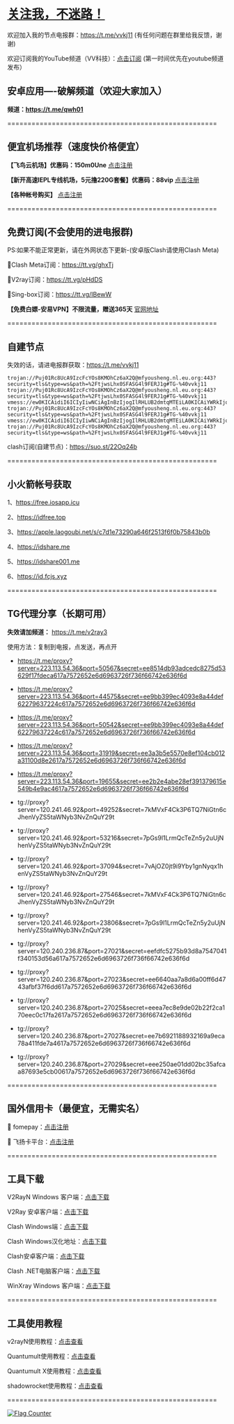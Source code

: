 # [关注我，不迷路！](https://github.com/login?return_to=https%3A%2F%2Fgithub.com%2Fw379740999)

欢迎加入我的节点电报群：https://t.me/vvkj11
(有任何问题在群里给我反馈，谢谢)

欢迎订阅我的YouTube频道（VV科技）：[点击订阅](https://www.youtube.com/channel/UCqdGfxwYKrllrHv_Bc-9vAw?sub_confirmation=1)
(第一时间优先在youtube频道发布）

## 安卓应用—-破解频道（欢迎大家加入）

**频道：https://t.me/qwh01**

====================================================

## 便宜机场推荐（速度快价格便宜）

**【飞鸟云机场】优惠码：150m0Une** [点击注册](https://feiniaoyun10.life/#/register?code=150m0Une)

**【新开高速IEPL专线机场，5元撸220G套餐】优惠码：88vip** [点击注册](https://hongxingdl.com/web/#/login?code=Yl8rfX6T)

**【各种帐号购买】** [点击注册](https://wandoukj.eu.org/)

====================================================

## 免费订阅(不会使用的进电报群)

PS:如果不能正常更新，请在外网状态下更新-(安卓版Clash请使用Clash Meta)

🚀Clash Meta订阅：https://tt.vg/ghxTj

🚀V2ray订阅：https://tt.vg/pHdDS

🚀Sing-box订阅：https://tt.vg/IBewW

**【免费白嫖-安易VPN】不限流量，赠送365天** [官网地址](https://www.anyi555.com/?mid=1033)

====================================================

## 自建节点
失效的话，请进电报群获取：https://t.me/vvkj11

```
trojan://Puj01Rc8UcA9IzcFcYOs8KMOhCz6aX2Q@mfyousheng.nl.eu.org:443?security=tls&type=ws&path=%2FtjwsLhx0SFASG4l9FERJ1g#TG-%40vvkj11
trojan://Puj01Rc8UcA9IzcFcYOs8KMOhCz6aX2Q@mfyousheng.nl.eu.org:443?security=tls&type=ws&path=%2FtjwsLhx0SFASG4l9FERJ1g#TG-%40vvkj11
vmess://ew0KICAidiI6ICIyIiwNCiAgInBzIjogIlRHLUB2dmtqMTEiLA0KICAiYWRkIjogIjIzLjIyNy4zOS4xMSIsDQogICJwb3J0IjogIjgwODAiLA0KICAiaWQiOiAiOTY5ZjE5MDktYzBkMy00YzMwLTgxM2QtM2FlYzVjODM4YjdkIiwNCiAgImFpZCI6ICIwIiwNCiAgInNjeSI6ICJhdXRvIiwNCiAgIm5ldCI6ICJ3cyIsDQogICJ0eXBlIjogIm5vbmUiLA0KICAiaG9zdCI6ICJkb25ndGFpd2FuZzE1LmR0a3U0Ny54eXoiLA0KICAicGF0aCI6ICIvMUlLWWpWMHIvIiwNCiAgInRscyI6ICIiLA0KICAic25pIjogIiIsDQogICJhbHBuIjogIiIsDQogICJmcCI6ICIiDQp9
trojan://Puj01Rc8UcA9IzcFcYOs8KMOhCz6aX2Q@mfyousheng.nl.eu.org:443?security=tls&type=ws&path=%2FtjwsLhx0SFASG4l9FERJ1g#TG-%40vvkj11
vmess://ew0KICAidiI6ICIyIiwNCiAgInBzIjogIlRHLUB2dmtqMTEiLA0KICAiYWRkIjogIjEwOS4xMDQuMTUyLjIyMCIsDQogICJwb3J0IjogIjIzMDk5IiwNCiAgImlkIjogIjVlM2NlNmE3LTE3MGUtNDkzOS05YWFlLWM4ZmVmYjM1YTdlYSIsDQogICJhaWQiOiAiMCIsDQogICJzY3kiOiAiYXV0byIsDQogICJuZXQiOiAid3MiLA0KICAidHlwZSI6ICJub25lIiwNCiAgImhvc3QiOiAiIiwNCiAgInBhdGgiOiAiL0h6dU9paEI2LyIsDQogICJ0bHMiOiAiIiwNCiAgInNuaSI6ICIiLA0KICAiYWxwbiI6ICIiLA0KICAiZnAiOiAiIg0KfQ==
trojan://Puj01Rc8UcA9IzcFcYOs8KMOhCz6aX2Q@mfyousheng.nl.eu.org:443?security=tls&type=ws&path=%2FtjwsLhx0SFASG4l9FERJ1g#TG-%40vvkj11
```
clash订阅(自建节点)：https://suo.st/22Oq24b

====================================================

## 小火箭帐号获取

1、https://free.iosapp.icu

2、https://idfree.top

3、https://apple.laogoubi.net/s/c7d1e73290a646f2513f6f0b75843b0b

4、https://idshare.me

5、https://idshare001.me

6、https://id.fcjs.xyz

====================================================

## TG代理分享（长期可用）

**失效请加频道：** https://t.me/v2ray3

使用方法：复制到电报，点发送，再点开

+ https://t.me/proxy?server=223.113.54.36&port=50567&secret=ee8514db93adcedc8275d53629f17fdeca617a7572652e6d6963726f736f66742e636f6d

+ https://t.me/proxy?server=223.113.54.36&port=44575&secret=ee9bb399ec4093e8a44def62279637224c617a7572652e6d6963726f736f66742e636f6d

+ https://t.me/proxy?server=223.113.54.36&port=50542&secret=ee9bb399ec4093e8a44def62279637224c617a7572652e6d6963726f736f66742e636f6d

+ https://t.me/proxy?server=223.113.54.36&port=31919&secret=ee3a3b5e5570e8ef104cb012a31100d8e2617a7572652e6d6963726f736f66742e636f6d

+ https://t.me/proxy?server=223.113.54.36&port=19655&secret=ee2b2e4abe28ef391379615e549b4e9ac4617a7572652e6d6963726f736f66742e636f6d

+ tg://proxy?server=120.241.46.92&port=49252&secret=7kMVxF4Ck3P6TQ7NiGtn6cJhenVyZS5taWNyb3NvZnQuY29t

+ tg://proxy?server=120.241.46.92&port=53216&secret=7pGs9l1LrmQcTeZn5y2uUjNhenVyZS5taWNyb3NvZnQuY29t

+ tg://proxy?server=120.241.46.92&port=37094&secret=7vAjOZ0jt9i9Yby1gnNyqx1henVyZS5taWNyb3NvZnQuY29t

+ tg://proxy?server=120.241.46.92&port=27546&secret=7kMVxF4Ck3P6TQ7NiGtn6cJhenVyZS5taWNyb3NvZnQuY29t

+ tg://proxy?server=120.241.46.92&port=23806&secret=7pGs9l1LrmQcTeZn5y2uUjNhenVyZS5taWNyb3NvZnQuY29t

+ tg://proxy?server=120.240.236.87&port=27021&secret=eefdfc5275b93d8a7547041f340153d56a617a7572652e6d6963726f736f66742e636f6d

+ tg://proxy?server=120.240.236.87&port=27023&secret=ee6640aa7a8d6a00ff6d4743afbf37f6dd617a7572652e6d6963726f736f66742e636f6d

+ tg://proxy?server=120.240.236.87&port=27025&secret=eeea7ec8e9de02b22f2ca170eec0c17fa2617a7572652e6d6963726f736f66742e636f6d

+ tg://proxy?server=120.240.236.87&port=27027&secret=ee7b6921188932169a9eca78a411fde7a4617a7572652e6d6963726f736f66742e636f6d

+ tg://proxy?server=120.240.236.87&port=27029&secret=eee250ae01dd02bc35afcaa87693e5cb00617a7572652e6d6963726f736f66742e636f6d
  
====================================================

## 国外信用卡（最便宜，无需实名）

:red_circle: fomepay：[点击注册](https://gpt.fomepay.com/#/pages/login/index?d=918895)

:red_circle: 飞扬卡平台：[点击注册](https://vc.fyetd.com/vc_web/main.html#/login?inNo=vtghps)

====================================================

## 工具下载

V2RayN Windows 客户端：[点击下载](https://github.com/2dust/v2rayN/releases)

V2Ray 安卓客户端：[点击下载](https://github.com/2dust/v2rayNG/releases)

Clash Windows端：[点击下载](https://github.com/Fndroid/clash_for_windows_pkg/releases)

Clash Windows汉化地址：[点击下载](https://drive.google.com/file/d/1hLY1pedrIxA1u8sEkPWnMLEsQawD0nvf/view?usp=sharing)

Clash安卓客户端：[点击下载](https://github.com/naicfeng/ClashRForAndroid/releases)

Clash .NET电脑客户端：[点击下载](https://github.com/ClashDotNetFramework/experimental-clash/releases)

WinXray Windows 客户端：[点击下载](https://github.com/TheMRLL/WinXray/releases)

====================================================

## 工具使用教程

v2rayN使用教程：[点击查看](https://youtu.be/MvJwoEo6-JU)

Quantumult使用教程：[点击查看](https://youtu.be/qCkjLMPKygw)

Quantumult X使用教程：[点击查看](https://youtu.be/ghZLHPEGfVc)

shadowrocket使用教程：[点击查看](https://youtu.be/kGKKr6WTrJc)

====================================================

<a href="https://info.flagcounter.com/pIZl"><img src="https://s11.flagcounter.com/count2/pIZl/bg_FFFFFF/txt_000000/border_CCCCCC/columns_2/maxflags_10/viewers_0/labels_1/pageviews_1/flags_0/percent_0/" alt="Flag Counter" border="0"></a>
